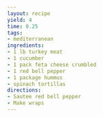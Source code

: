 ```yaml
---
layout: recipe
yield: 4
time: 0.25
tags:
- mediterranean
ingredients:
- 1 lb turkey meat
- 1 cucumber
- 1 pack feta cheese crumbled
- 1 red bell pepper
- 1 package hummus
- spinach tortillas
directions:
- Sautee red bell pepper
- Make wraps
---
```

